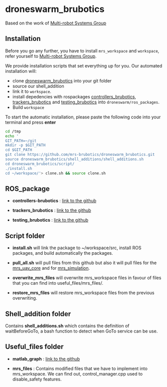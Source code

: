 # droneswarm_brubotics

Based on the work of [Multi-robot Systems Group](https://github.com/ctu-mrs)

## Installation
Before you go any further, you have to install ```mrs_workspace``` and ```workspace```, refer yourself to [Multi-robot Systems Group](https://github.com/ctu-mrs/mrs_uav_system#installation).

We provide installation scripts that set everything up for you.
Our automated installation will:
* clone [droneswarm_brubotics](https://github.com/mrs-brubotics/droneswarm_brubotics) into your git folder
* source our shell_addition
* link it to ```workspace```.
* install depedencies with rospackages [controllers_brubotics](https://github.com/mrs-brubotics/controllers_brubotics), [trackers_brubotics](https://github.com/mrs-brubotics/trackers_brubotics) and [testing_brubotics](https://github.com/mrs-brubotics/testing_brubotics) into ```droneswarm/ros_packages```.
* Build ```workspace```

To start the automatic installation, please paste the following code into your terminal and press **enter**
```bash
cd /tmp
echo '
GIT_PATH=~/git
mkdir -p $GIT_PATH
cd $GIT_PATH
git clone https://github.com/mrs-brubotics/droneswarm_brubotics.git
source droneswarm_brubotics/shell_additions/shell_additions.sh
cd droneswarm_brubotics/script/
./install.sh
cd ~/workspace/'> clone.sh && source clone.sh
```

## ROS_package

* __controllers-brubotics__ : [link to the github](https://github.com/mrs-brubotics/controllers_brubotics)

* __trackers_brubotics__ : [link to the github](https://github.com/mrs-brubotics/trackers_brubotics)

* __testing_brubotics__ : [link to the github](https://github.com/mrs-brubotics/testing_brubotics)

## Script folder

* __install.sh__ will link the package to ~/workspace/src, install ROS packages, and build automatically the packages.

* __pull_all.sh__ will pull files from this github but also it will pull files for the [mrs_uav_core](https://github.com/ctu-mrs/uav_core) and for [mrs_simulation](https://github.com/ctu-mrs/simulation).

* __overwrite_mrs_files__ will overwrite mrs_workspace files in favour of files that you can find into useful_files/mrs_files/.

* __restore_mrs_files__ will restore mrs_workspace files from the previous overwriting.

## Shell_addition folder

Contains __shell_additions.sh__ which contains the definition of waitBeforeGoTo, a bash function to detect when GoTo service can be use.

## Useful_files folder

* __matlab_graph__ : [link to the github](https://github.com/mrs-brubotics/MatlabGraphs)

* __mrs_files__ : Contains modified files that we have to implement into mrs_workspace. We can find out, control_manager.cpp used to disable_safety features.

